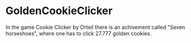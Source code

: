 # GoldenCookieClicker
In the game Cookie Clicker by Orteil there is an achivement called "Seven horseshoes", where one has to click 27.777 golden cookies.
